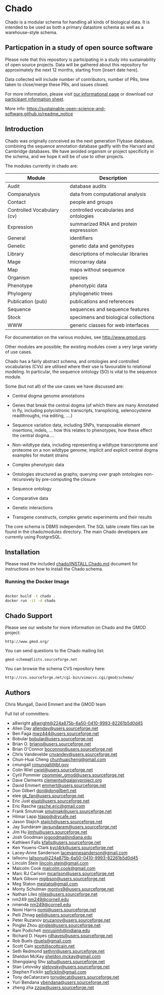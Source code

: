 # Chado

Chado is a modular schema for handling all kinds of biological
data.  It is intended to be used as both a primary datastore schema as
well as a warehouse-style schema.

## Particpation in a study of open source software

Please note that this repository is participating in a study into sustainability
 of open source projects. Data will be gathered about this repository for
 approximately the next 12 months, starting from [insert date here].

Data collected will include number of contributors, number of PRs, time taken to
 close/merge these PRs, and issues closed.

For more information, please visit
[our informational page](https://sustainable-open-science-and-software.github.io/) or download our [participant information sheet](https://sustainable-open-science-and-software.github.io/assets/PIS_sustainable_software.pdf).

More info: https://sustainable-open-science-and-software.github.io/readme_notice

## Introduction

Chado was originally conceived as the next generation Flybase
database, combining the sequence annotation database gadfly with the
Harvard and Cambridge databases.  We have avoided organism or
project specificity in the schema, and we hope it will be of use to
other projects.

The modules currently in chado are:

Module                     | Description
-------------------------- | ------------------------------
Audit                      | database audits
Companalysis               | data from computational analysis
Contact                    | people and groups
Controlled Vocabulary (cv) | controlled vocabularies and ontologies
Expression                 | summarized RNA and protein expresssion
General                    | identifiers
Genetic                    | genetic data and genotypes
Library                    | descriptions of molecular libraries
Mage                       | microarray data
Map                        | maps without sequence
Organism                   | species
Phenotype                  | phenotypic data
Phylogeny                  | phylogenetic trees
Publication (pub)          | publications and references
Sequence                   | sequences and sequence features
Stock                      | specimens and biological collections
WWW                        | generic classes for web interfaces

For documentation on the various modules, see http://www.gmod.org.

Other modules are possible; the existing modules cover a very large
variety of use cases.

Chado has a fairly abstract schema, and ontologies and controlled
vocabularies (CVs) are utilised where their use is favourable to
relational modeling.  In particular, the sequence ontology (SO) is vital to
the sequence module.

Some (but not all) of the use cases we have discussed are:

* Central dogma genome annotations

* Genes that break the central dogma (of which there are many
  Annotated in fly, including polycistronic transcripts, transplicing,
  selenocysteine readthroughs, rna editing, ....)

* Sequence variation data, including SNPs, transposable element
  insertions, indels, ... how this relates to phenotypes, how these
  effect the central dogma....

* Non-wildtype data, including representing a wildtype transcriptome
  and proteome on a non wildtype genome; implicit and explicit central
  dogma examples for mutant strains

* Complex phenotypic data

* Ontologies structured as graphs; querying over graph ontologies
  non-recursively by pre-computing the closure

* Sequence ontology

* Comparative data

* Genetic interactions

* Transgene constructs, complex genetic experiments and their results

The core schema is DBMS independent.  The SQL table create files can
be found in the chado/modules directory.  The main Chado developers
are currently using PostgreSQL.


## Installation

Please read the included [chado/INSTALL.Chado.md](./chado/INSTALL.Chado.md) document for instructions on how to
install the Chado schema.

### Running the Docker Image

```bash

docker build -t chado .
docker run -it -d chado
```


## Chado Support

Please see our website for more information on Chado and the GMOD project:

    http://www.gmod.org/

You can send questions to the Chado mailing list:

    gmod-schema@lists.sourceforge.net

You can browse the schema CVS repository here:

    http://cvs.sourceforge.net/cgi-bin/viewcvs.cgi/gmod/schema/


## Authors

Chris Mungall, David Emmert and the GMOD team

Full list of committers:

- a8wright <a8wright@224a875b-6a50-0410-9993-82261b5d0d45>
- Allen Day <allenday@users.sourceforge.net>
- Ben Faga <mwz444@users.sourceforge.net>
- Bobular <bobular@users.sourceforge.net>
- Brian O. <briano@users.sourceforge.net>
- Brian O'Connor <boconnor@users.sourceforge.net>
- Chris Vandevelde <cnvandev@users.sourceforge.net>
- Chun-Huai Cheng <chunhuaicheng@gmail.com>
- cmungall <cjmungall@lbl.gov>
- Colin Wiel <cwiel@users.sourceforge.net>
- Cyril Pommier <cpommier_gmod@users.sourceforge.net>
- Dave Clements <clements@galaxyproject.org>
- David Emmert <emmert@users.sourceforge.net>
- Don Gilbert <don@dongilbert.net>
- elee <gk_fan@users.sourceforge.net>
- Eric Just <ejust@users.sourceforge.net>
- Eric Rasche <rasche.eric@gmail.com>
- Frank Smutniak <smutniak@users.sourceforge.net>
- Hilmar Lapp <hlapp@drycafe.net>
- Jason Stajich <stajich@users.sourceforge.net>
- Jay Sundaram <jaysundaram@users.sourceforge.net>
- Jim Hu <jimhu@users.sourceforge.net>
- Josh Goodman <jogoodma@indiana.edu>
- Kathleen Falls <kfalls@users.sourceforge.net>
- Ken Youens-Clark <kycl4rk@users.sourceforge.net>
- Lacey-Anne Sanderson <laceyannesanderson@gmail.com>
- lallsonu <lallsonu@224a875b-6a50-0410-9993-82261b5d0d45>
- Lincoln Stein <lincoln.stein@gmail.com>
- Malcolm Cook <malcolm.cook@gmail.com>
- Marc RJ Carlson <mcarlson@users.sourceforge.net>
- Mark Gibson <mgibson@users.sourceforge.net>
- Meg Staton <mestato@gmail.com>
- Monty Schulman <montys9@users.sourceforge.net>
- Nathan Liles <nliles@users.sourceforge.net>
- nm249 <nm249@cornell.edu>
- nmenda <nm249@cornell.edu>
- Nomi Harris <nomi@users.sourceforge.net>
- Peili Zhnag <peili@users.sourceforge.net>
- Peter Ruzanov <pruzanov@users.sourceforge.net>
- Pinglei Zhou <pinglei@users.sourceforge.net>
- Ram Podicheti <mnrusimh@indiana.edu>
- Richard D. Hayes <rdhayes@users.sourceforge.net>
- Rob Buels <rbuels@gmail.com>
- Scott Cain <scott@scottcain.net>
- Seth Redmond <sethnr@users.sourceforge.net>
- Sheldon McKay <sheldon.mckay@gmail.com>
- Shengqiang Shu <sshu@users.sourceforge.net>
- Stan Letovsky <sletovsky@users.sourceforge.net>
- Stephen Ficklin <spficklin@gmail.com>
- Tony deCatanzaro <tonydecat@users.sourceforge.net>
- Yuri Bendana <ybendana@users.sourceforge.net>
- zheng zha <zzgw@users.sourceforge.net>
